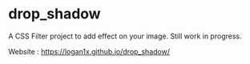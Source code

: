 # drop_shadow

A CSS Filter project to add effect on your image. Still work in progress.

Website : https://logan1x.github.io/drop_shadow/

